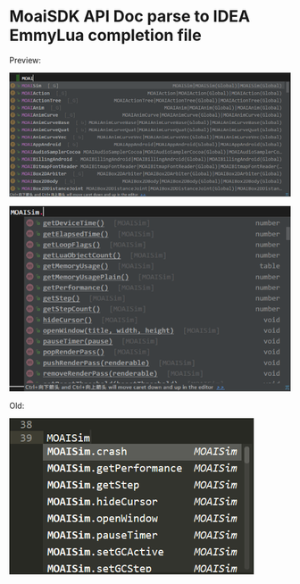 # MoaiSDK API Doc parse to IDEA EmmyLua completion file
Preview:

![image](demo2.png)

![image](demo3.png)

Old:

![image](demo.png)

